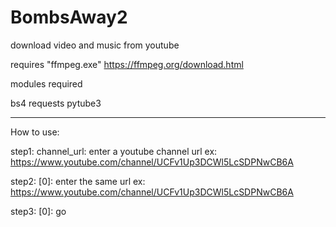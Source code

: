 # BombsAway2
download video and music from youtube 

requires  "ffmpeg.exe"  https://ffmpeg.org/download.html

modules required 

bs4
requests
pytube3

---------------------------------------------------
How to use:

step1:
channel_url:     enter a youtube channel url  ex: https://www.youtube.com/channel/UCFv1Up3DCWl5LcSDPNwCB6A

step2:
[0]:      enter the same url  ex: https://www.youtube.com/channel/UCFv1Up3DCWl5LcSDPNwCB6A

step3:
[0]: go


